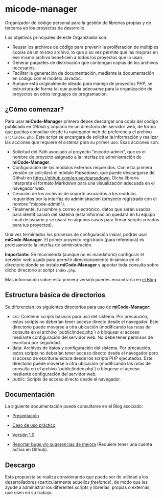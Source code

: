 # micode-manager

Organizador de código personal para la gestión de librerías propias y de terceros en los proyectos de desarrollo.

Los objetivos principales de este Organizador son:

* Reusar los archivos de código para prevenir la proliferación de múltiples copias de un mismo archivo,
  lo que a su vez permite que las mejoras en ese mismo archivo beneficien a todos los proyectos que lo usan.
* Generar paquetes de distribución que contengan copias de los archivos necesarios.
* Facilitar la generación de documentación, mediante la documentación en código con el modelo Javadoc.
* Aunque está originalmente ideado para manejo de proyectos PHP, se estructura de forma tal que pueda adecuarse
  para la organización de proyectos en otros lenguajes de programación.

## ¿Cómo comenzar?

Para usar **miCode-Manager** primero debes descargar una copia del código publicado en *Github* y copiarlo en un directorio del servidor web, de forma que puedas consultar desde tu navegador web de preferencia el archivo `src\index.php`. Este script se encargará de solicitar la información y realizar las acciones que requiere el sistema para su primer uso. Esas acciones son:

* Solicitud del Path asociado al proyecto "micode-admin", que es el nombre de proyecto asignado a la interfaz de
  administración de **miCode-Manager**.
* Configuración de los módulos externos requeridos. Con esta primera versión se solicitará el  módulo *Parsedown*,
  que puede descargarse de Github en https://github.com/erusev/parsedown. Dicha librería interpreta el formato Markdown para una visualización adecuada en el navegador web.
* Creación de los archivos de soporte asociados a los módulos requeridos por la interfaz de administración (proyecto
  registrado con el nombre "micode-admin").
* Finalmente, tu nombre y correo electrónico, datos que serán usados para identificación del sistema (esta información
  quedará en tu equipo local de usuario y se usará en algunos casos para firmar scripts creados para tus proyectos).

Una vez terminados los procesos de configuración inicial, podrás usar **miCode-Manager**. El primer proyecto registrado
(para referencia) es precisamente la interfaz de administración.

**Importante:** Se recomienda (aunque no es mandatorio) configurar el servidor web usado para permitir direccionamiento dinámico en el directorio donde se instale **miCode-Manager** y apuntar toda consulta sobre dicho directorio al script `index.php`.

Más información sobre esta primera versión puedes encontrarla en [el Blog](https://micode-manager.blogspot.com/2023/01/micode-manager-version-10.html).

## Estructura básica de directorios

Se diferencian los siguientes directorios para uso de **miCode-Manager**:

* src: Contiene scripts básicos para uso del sistema. Por precaución, estos scripts no deberían tener acceso directo desde el navegador. Este directorio puede moverse a otra ubicación (modificando las rutas de consulta en el archivo ´public/index.php´) o bloquear el acceso mediante configuración del servidor web. No debe tener permisos de escritura por seguridad.
* data: Archivos de datos y configuración del sistema. Por precaución, estos scripts no deberían tener acceso directo desde el navegador pero si acceso de escritura/lectura desde los scripts PHP ejecutados. Este directorio puede moverse a otra ubicación (modificando las rutas de consulta en el archivo ´public/index.php´) o bloquear el acceso mediante configuración del servidor web.
* public: Scripts de acceso directo desde el navegador.

## Documentación

La siguiente documentación puede consultarse en el Blog asociado:

* [Presentación](https://micode-manager.blogspot.com/2022/05/presentacion.html)

* [Caso de uso práctico](https://micode-manager.blogspot.com/2022/12/micodemanager-caso-de-uso.html)

* [Versión 1.0](https://micode-manager.blogspot.com/2023/01/micode-manager-version-10.html)

* [Reportar bugs y/o sugerencias de mejora](https://github.com/jjmejia/micode-manager/issues) (Requiere tener una cuenta
  activa en Github).

## Descargo

Esta propuesta se realiza considerando que pueda ser de utilidad a los desarrolladores (particularmente aquellos _freelance_), de modo que les ayude a administrar los diferentes scripts y librerías, propias o externas, que usen
en su trabajo.
